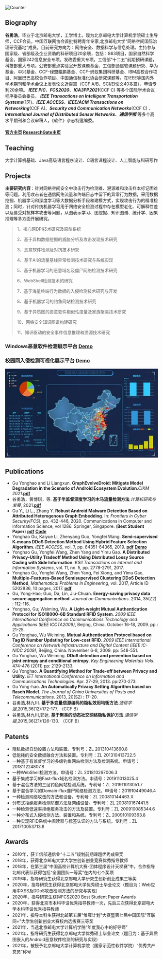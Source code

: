 ![Counter](https://visitor-badge.glitch.me/badge?page_id=gyh-bupt-visitor-badge)
## Biography

**谷勇浩**，毕业于北京邮电大学，工学博士。现为北京邮电大学计算机学院硕士生导师，CCF会员，中国互联网协会首批特聘青年专家,北京邮电大学“网络空间国际治理研究基地”成员。目前研究方向为：网络安全、数据科学与信息处理。主持参与国家级、省部级及企业资助的科研项目20余项，包括：863项目，国家自然科学基金，国家242信息安全专项，发改委重大专项，工信部“十二五”前期预研课题，科技部重大专项，公安部重点实验室开放课题基金、工信部通信软课题研究、华为基金、中兴基金、CCF-绿盟鲲鹏基金、CCF-蚂蚁集团科研基金、IBM高校合作项目、阿里巴巴高校合作项目、中国通信标准化协会研究课题等。在IEEE等国内外学术期刊和学术会议上发表论文近百篇（CCF A/B、SCI/EI论文40多篇），申请专利20余项。 _**IEEE PIC**_、_**FCS2020**_、_**ICA3PP2021**_(CCF C) 等多个国际学术会议程序委员会委员， _**IEEE Transactions on Intelligent Transportation Systems**_(1区)、_**IEEE ACCESS**_、_**IEEE/ACM Transactions on Networking**_(CCF A)、_**Security and Communication Networks**_(CCF C) 、_**International Journal of Distributed Sensor Networks**_、_**通信学报**_ 等多个高水平期刊和会议审稿人，《软件》杂志特邀编委。

#### [官方主页](https://scs.bupt.edu.cn/info/1106/1779.htm) [ResearchGate主页](https://www.researchgate.net/profile/Yh_Gu)

## Teaching

大学计算机基础、Java高级语言程序设计、C语言课程设计、人工智能与科研写作

## Projects

**主要研究内容**：针对网络空间安全中攻击行为检测难、溯源难和攻击样本标记困难等问题，利用攻击者在通信网络流量和终端日志中留下的异常行为数据，采用数据挖掘、机器学习和深度学习等大数据分析手段和建模方式，实现攻击行为的精准检测；同时，针对传统机器学习用于网络安全检测过程中存在模型老化、可解释性差以及易受对抗样本攻击等问题，从图表示学习、图挖掘、知识图谱、统计学、因果推理等多方面开展研究。

> 1、核心网DPI技术研究及原型系统
>
> 2、基于异构数据挖掘的威胁分析及攻击发现技术研究
>
> 3、恶意软件检测及对抗技术研究
>
> 4、基于AI的流量基线异常检测技术研究与系统实现
>
> 5、基于机器学习的恶意域名及僵尸网络检测技术研究
>
> 6、WebShell检测技术的研究
>
> 7、基于海量终端行为数据的入侵检测技术研究与开发
>
> 8、基于机器学习的钓鱼网站检测技术研究
>
> 9、基于异质图的恶意软件相似性度量及家族聚类技术研究
>
> 10、网络安全知识图谱构建研究
> 
> 11、知识驱动的安全事件信息推理和溯源技术研究

### Windows恶意软件检测展示平台 [Demo](https://b23.tv/cfJGSS)

### 校园网入侵检测可视化展示平台 [Demo](https://www.bilibili.com/video/BV1xp4y1r7XY/)
![Figure](platform.jpg)

## Publications
* Gu Yonghao and Li Liangxun. **GraphEvolveDroid: Mitigate Model Degradation in the Scenario of Android Ecosystem Evolution**._CIKM 2021_.**[pdf](https://dl.acm.org/doi/10.1145/3459637.3482118)**
* 谷勇浩，黄博琪，等. **基于半监督深度学习的木马流量检测方法**._计算机研究与发展_, 2021.**[pdf](https://kns.cnki.net/kcms/detail/11.1777.TP.20210909.1447.002.html)**
* Gu Y., Li L., Zhang Y. **Robust Android Malware Detection Based on Attributed Heterogenous Graph Embedding**. In: _Frontiers in Cyber Security(FCS)_, pp. 432-446, 2020. Communications in Computer and Information Science, vol 1286. Springer, Singapore. (**Best Student Paper**) **[pdf](https://link.springer.com/content/pdf/10.1007%2F978-981-15-9739-8_33.pdf)** **[Code](https://github.com/GYH-BUPT/HGEMD_publish)**
* Yonghao Gu, Kaiyue Li, Zhenyang Guo, Yongfei Wang. **Semi-supervised K-means DDoS Detection Method Using Hybrid Feature Selection Algorithm**. _IEEE ACCESS_, vol. 7, pp. 64351-64365, 2019. **[pdf](https://doi.org/10.1109/ACCESS.2019.2917532)** **[Demo](https://www.bilibili.com/video/bv1fZ4y137p8)**
* Yonghao Gu, Yongfei Wang, Zhen Yang and Yimu Gao. **A Distributed Privacy-Utility Tradeoff Method Using Distributed Lossy Source Coding with Side Information**. _KSII Transactions on Internet and Information Systems_, vol. 11, no. 5, pp. 2778-2791, 2017.
* Yonghao Gu, Yongfei Wang, Zhen Yang, Fei Xiong, and Yimu Gao, **Multiple-Features-Based Semisupervised Clustering DDoS Detection Method**, _Mathematical Problems in Engineering_, vol. 2017, Article ID 5202836, 10 pages, 2017. **[pdf](https://doi.org/10.1155/2017/5202836)**
*	Gu, Yong-Hao; Guo, Da; Lin, Jiu-Chuan. **Energy-saving privacy data secure aggregation method**. _Journal on Communications_. 2014, 35(Z2) : 112-116.
* Yonghao, Gu; Weiming, Wu. **A Light-weight Mutual Authentication Protocol for ISO18000-6B Standard RFID System**. _2009 IEEE International Conference on Communications Technology and Applications (IEEE ICCTA2009)_, Beijing, China. October 16-18, 2009. pp : 21-25.
* Gu Yonghao, Wu Weiming. **Mutual Authentication Protocol based on Tag ID Number Updating for Low-cost RFID**. _2009 IEEE International Conference on Network Infrastructure and Digital Content (IEEE IC-NIDC 2009)_, Beijing, China. November 6-8, 2009. pp: 548-551.
* Gu Yonghao, Wu Weiming. **DDoS detection and prevention based on joint entropy and conditional entropy**. _Key Engineering Materials Vols_. 474-476 (2011) pp: 2129-2133.
* Gu Yonghao. **A Quantifying Method for Trade-off between Privacy and Utility**. _IET International Conference on Information and Communications Technologies_. Apr. 27-29, 2013. pp:270-273.
* Gu Yong-hao. **An Automatically Privacy Setting Algorithm based on Rasch Model**. _The Journal of China Universities of Posts and Telecommunications_. 2013, 20(S2) : 17-20.
* 谷勇浩,林九川. **基于多变量信源编码的隐私效用均衡方法**._通信学报_,2015,36(12):172-177. （CCF B）
* 谷勇浩,林九川,郭达. **基于聚类的动态社交网络隐私保护方法**._通信学报_,2015,36(Z1):126-130. （CCF B）

## Patents

* 隐私数据自动设置方法和装置。专利号：ZL 201310413660.8
* 低能耗的安全数据融合方法和装置。专利号：ZL 201310413722.5
* 一种基于有监督学习的多级钓鱼网站检测方法及检测系统。申请号：201811224807.8
* 一种WebShell检测方法。申请号：ZL 201810267006.3
* 基于集成学习的Fast-flux域名检测方法。申请号：201911013025.4
* 基于混合方法的三层钓鱼网站检测系统。专利号：ZL 201911013051.7
* 基于混合学习的Domain-flux僵尸网络检测方法。申请号：201910449046.4
* 一种检测网络攻击的方法和设备。专利号：ZL 200810144463.X
* 分布式拒绝服务检测防御方法及网络设备。专利号：ZL 200810167441.5
* 一种检测低速率拒绝服务攻击的方法及装置。专利号：ZL 200910085344.6
* 一种分布式入侵检测方法、装置和系统。专利号：ZL 200910109363.8
* 一种实现RFID系统中阅读器与标签认证的方法与系统。专利号：ZL 201710053713.8

## Awards

* 2010年，获工信部通信业“十二五”规划前期课题优秀成果奖
* 2018年，获得北京邮电大学大学生创新创业竞赛优秀指导教师
* 2018年，在第三届“中国高校计算机大赛-团体程序设计天梯赛”中，合作指导北邮代表队获得包括“全国团队一等奖”在内的七个奖项
* 2019年，指导研究生获得北京邮电大学研究生创新创业成果三等奖
* 2020年，指导研究生获得北京邮电大学优秀硕士毕业论文（题目为：Web应用中XSS及DDoS攻击检测方法的研究与实现）
* 2020年，指导研究生获得FCS2020 Best Student Paper Awards
* 2020年，获得北京市本科毕设优秀指导教师一次，先后三次获得北京邮电大学本科毕设优秀指导教师
* 2021年，指导本科生获得北邮第五届"雏雁计划"大赛暨第七届中国国际"互联网+"大学生创新创业大赛校内选拔赛三等奖
* 2021年，当选北京邮电大学计算机学院“年度我心中的好导师”
* 2021年，指导研究生获得北京邮电大学优秀硕士毕业论文（题目为：基于异质图嵌入的Android恶意软件检测的研究与实现）
* 2021年，被授予北京邮电大学计算机学院（国家示范性软件学院）“优秀共产党员”称号
